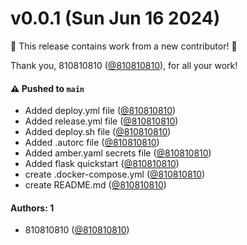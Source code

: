 # v0.0.1 (Sun Jun 16 2024)

:tada: This release contains work from a new contributor! :tada:

Thank you, 810810810 ([@810810810](https://github.com/810810810)), for all your work!

#### ⚠️ Pushed to `main`

- Added deploy.yml file ([@810810810](https://github.com/810810810))
- Added release.yml file ([@810810810](https://github.com/810810810))
- Added deploy.sh file ([@810810810](https://github.com/810810810))
- Added .autorc file ([@810810810](https://github.com/810810810))
- Added amber.yaml secrets file ([@810810810](https://github.com/810810810))
- Added flask quickstart ([@810810810](https://github.com/810810810))
- create .docker-compose.yml ([@810810810](https://github.com/810810810))
- create README.md ([@810810810](https://github.com/810810810))

#### Authors: 1

- 810810810 ([@810810810](https://github.com/810810810))
